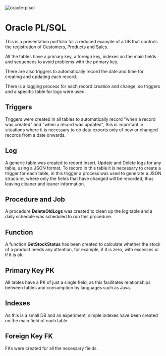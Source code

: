 ![oracle-plsql](https://github.com/marciodesouzateixeira/Oracle/assets/44147082/e67f8cfc-c6e1-42de-bd19-94c98831c91d)

# Oracle PL/SQL

This is a presentation portfolio for a reduced example of a DB that controls the registration of Customers, Products and Sales.

All the tables have a primary key, a foreign key, indexes on the main fields and sequences to avoid problems with the primary key.

There are also triggers to automatically record the date and time for creating and updating each record.

There is a logging process for each record creation and change, so triggers and a specific table for logs were used.

## Triggers ##
Triggers were created in all tables to automatically record "when a record was created" and "when a record was updated", this is important in situations where it is necessary to do data exports only of new or changed records from a date onwards.

## Log ##
A generic table was created to record Insert, Update and Delete logs for any table, using a JSON format. To record in this table it is necessary to create a trigger for each table, in this trigger a process was used to generate a JSON structure, where only the fields that have changed will be recorded, thus leaving cleaner and leaner information.

## Procedure and Job ##
A procedure **DeleteOldLogs** was created to clean up the log table and a daily schedule was scheduled to run this procedure.

## Function ##
A function **GetStockStatus** has been created to calculate whether the stock of a product needs any attention, for example, if it is zero, with excesses or if it is ok.

## Primary Key PK ##
All tables have a PK of just a single field, as this facilitates relationships between tables and consumption by languages such as Java.

## Indexes ##
As this is a small DB and an experiment, simple indexes have been created on the main field of each table.

## Foreign Key FK ##
FKs were created for all the necessary fields.
